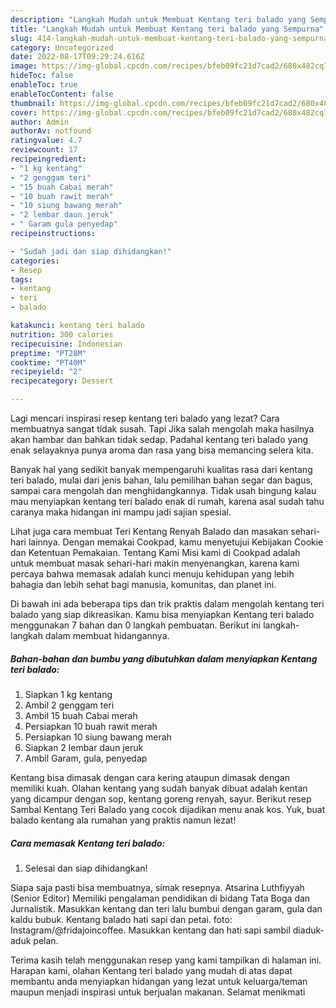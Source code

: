 ```yaml
---
description: "Langkah Mudah untuk Membuat Kentang teri balado yang Sempurna"
title: "Langkah Mudah untuk Membuat Kentang teri balado yang Sempurna"
slug: 414-langkah-mudah-untuk-membuat-kentang-teri-balado-yang-sempurna
category: Uncategorized
date: 2022-08-17T09:29:24.616Z
image: https://img-global.cpcdn.com/recipes/bfeb09fc21d7cad2/680x482cq70/kentang-teri-balado-foto-resep-utama.jpg
hideToc: false
enableToc: true
enableTocContent: false
thumbnail: https://img-global.cpcdn.com/recipes/bfeb09fc21d7cad2/680x482cq70/kentang-teri-balado-foto-resep-utama.jpg
cover: https://img-global.cpcdn.com/recipes/bfeb09fc21d7cad2/680x482cq70/kentang-teri-balado-foto-resep-utama.jpg
author: Admin
authorAv: notfound
ratingvalue: 4.7
reviewcount: 17
recipeingredient:
- "1 kg kentang"
- "2 genggam teri"
- "15 buah Cabai merah"
- "10 buah rawit merah"
- "10 siung bawang merah"
- "2 lembar daun jeruk"
- " Garam gula penyedap"
recipeinstructions:

- "Sudah jadi dan siap dihidangkan!"
categories:
- Resep
tags:
- kentang
- teri
- balado

katakunci: kentang teri balado 
nutrition: 300 calories
recipecuisine: Indonesian
preptime: "PT28M"
cooktime: "PT40M"
recipeyield: "2"
recipecategory: Dessert

---
```



Lagi mencari inspirasi resep kentang teri balado yang lezat? Cara membuatnya sangat tidak susah. Tapi Jika salah mengolah maka hasilnya akan hambar dan bahkan tidak sedap. Padahal kentang teri balado yang enak selayaknya punya aroma dan rasa yang bisa memancing selera kita.


Banyak hal yang sedikit banyak mempengaruhi kualitas rasa dari kentang teri balado, mulai dari jenis bahan, lalu pemilihan bahan segar dan bagus, sampai cara mengolah dan menghidangkannya. Tidak usah bingung kalau mau menyiapkan kentang teri balado enak di rumah, karena asal sudah tahu caranya maka hidangan ini mampu jadi sajian spesial.

Lihat juga cara membuat Teri Kentang Renyah Balado dan masakan sehari-hari lainnya. Dengan memakai Cookpad, kamu menyetujui Kebijakan Cookie dan Ketentuan Pemakaian. Tentang Kami Misi kami di Cookpad adalah untuk membuat masak sehari-hari makin menyenangkan, karena kami percaya bahwa memasak adalah kunci menuju kehidupan yang lebih bahagia dan lebih sehat bagi manusia, komunitas, dan planet ini.


Di bawah ini ada beberapa tips dan trik praktis dalam mengolah kentang teri balado yang siap dikreasikan. Kamu bisa menyiapkan Kentang teri balado menggunakan 7 bahan dan 0 langkah pembuatan. Berikut ini langkah-langkah dalam membuat hidangannya.

<!--inarticleads1-->

##### Bahan-bahan dan bumbu yang dibutuhkan dalam menyiapkan Kentang teri balado:

1. Siapkan 1 kg kentang
1. Ambil 2 genggam teri
1. Ambil 15 buah Cabai merah
1. Persiapkan 10 buah rawit merah
1. Persiapkan 10 siung bawang merah
1. Siapkan 2 lembar daun jeruk
1. Ambil  Garam, gula, penyedap


Kentang bisa dimasak dengan cara kering ataupun dimasak dengan memiliki kuah. Olahan kentang yang sudah banyak dibuat adalah kentan yang dicampur dengan sop, kentang goreng renyah, sayur. Berikut resep Sambal Kentang Teri Balado yang cocok dijadikan menu anak kos. Yuk, buat balado kentang ala rumahan yang praktis namun lezat! 

<!--inarticleads2-->

##### Cara memasak Kentang teri balado:


1. Selesai dan siap dihidangkan!

Siapa saja pasti bisa membuatnya, simak resepnya. Atsarina Luthfiyyah (Senior Editor) Memiliki pengalaman pendidikan di bidang Tata Boga dan Jurnalistik. Masukkan kentang dan teri lalu bumbui dengan garam, gula dan kaldu bubuk. Kentang balado hati sapi dan petai. foto: Instagram/@fridajoincoffee. Masukkan kentang dan hati sapi sambil diaduk-aduk pelan. 

Terima kasih telah menggunakan resep yang kami tampilkan di halaman ini. Harapan kami, olahan Kentang teri balado yang mudah di atas dapat membantu anda menyiapkan hidangan yang lezat untuk keluarga/teman maupun menjadi inspirasi untuk berjualan makanan. Selamat menikmati
